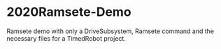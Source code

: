 # 2020Ramsete-Demo
 Ramsete demo with only a DriveSubsystem, Ramsete command and the necessary files for a TimedRobot project.
